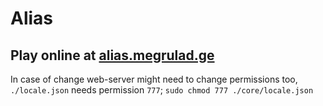 # Alias 
## Play online at <a href="http://alias.megrulad.ge"> alias.megrulad.ge </a>

In case of change web-server might need to change permissions too, `./locale.json` needs permission `777`; `sudo chmod 777 ./core/locale.json`

